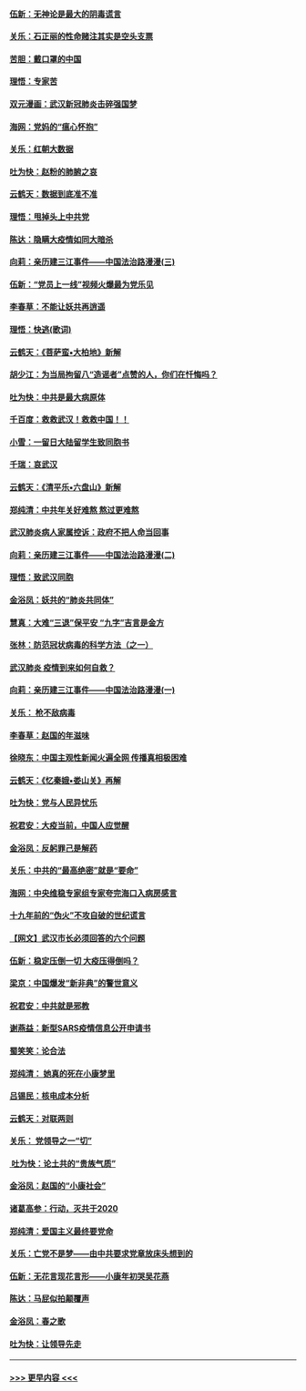 #### [伍新：无神论是最大的阴毒谎言](../pages/nsc993/n11846129.md?t=02061231) 
#### [关乐：石正丽的性命赌注其实是空头支票](../pages/nsc993/n11846109.md?t=02061231) 
#### [苦胆：戴口罩的中国](../pages/nsc993/n11845576.md?t=02061231) 
#### [理悟：专家苦](../pages/nsc993/n11845564.md?t=02061231) 
#### [双元漫画：武汉新冠肺炎击碎强国梦](../pages/nsc993/n11843320.md?t=02061231) 
#### [海网：党妈的“瘟心怀抱”](../pages/nsc993/n11840740.md?t=02061231) 
#### [关乐：红朝大数据](../pages/nsc993/n11840675.md?t=02061231) 
#### [吐为快：赵粉的肺腑之哀](../pages/nsc993/n11840618.md?t=02061231) 
#### [云鹤天：数据到底准不准](../pages/nsc993/n11840325.md?t=02061231) 
#### [理悟：甩掉头上中共党](../pages/nsc993/n11838826.md?t=02061231) 
#### [陈达：隐瞒大疫情如同大暗杀](../pages/nsc993/n11838771.md?t=02061231) 
#### [向莉：亲历建三江事件——中国法治路漫漫(三)](../pages/nsc993/n11831825.md?t=02061231) 
#### [伍新：“党员上一线”视频火爆最为党乐见](../pages/nsc993/n11838200.md?t=02061231) 
#### [李春草：不能让妖共再逍遥](../pages/nsc993/n11838102.md?t=02061231) 
#### [理悟：快逃(歌词)](../pages/nsc993/n11838083.md?t=02061231) 
#### [云鹤天：《菩萨蛮▪大柏地》新解](../pages/nsc993/n11838059.md?t=02061231) 
#### [胡少江：为当局拘留八“造谣者”点赞的人，你们在忏悔吗？](../pages/nsc993/n11836801.md?t=02061231) 
#### [吐为快：中共是最大病原体](../pages/nsc993/n11836748.md?t=02061231) 
#### [千百度：救救武汉！救救中国！！](../pages/nsc993/n11836145.md?t=02061231) 
#### [小雪：一留日大陆留学生致同胞书](../pages/nsc993/n11834624.md?t=02061231) 
#### [千瑞：哀武汉](../pages/nsc993/n11833647.md?t=02061231) 
#### [云鹤天：《清平乐▪六盘山》新解](../pages/nsc993/n11833611.md?t=02061231) 
#### [郑纯清：中共年关好难熬 熬过更难熬](../pages/nsc993/n11833489.md?t=02061231) 
#### [武汉肺炎病人家属控诉：政府不把人命当回事](../pages/nsc993/n11833205.md?t=02061231) 
#### [向莉：亲历建三江事件——中国法治路漫漫(二)](../pages/nsc993/n11829102.md?t=02061231) 
#### [理悟：致武汉同胞](../pages/nsc993/n11831522.md?t=02061231) 
#### [金浴凤：妖共的“肺炎共同体”](../pages/nsc993/n11829448.md?t=02061231) 
#### [慧真：大难“三退”保平安 “九字”吉言是金方](../pages/nsc993/n11829501.md?t=02061231) 
#### [张林：防范冠状病毒的科学方法（之一）](../pages/nsc993/n11828618.md?t=02061231) 
#### [武汉肺炎 疫情到来如何自救？](../pages/nsc993/n11827632.md?t=02061231) 
#### [向莉：亲历建三江事件——中国法治路漫漫(一)](../pages/nsc993/n11827190.md?t=02061231) 
#### [关乐： 枪不敌病毒](../pages/nsc993/n11826746.md?t=02061231) 
#### [李春草：赵国的年滋味](../pages/nsc993/n11826321.md?t=02061231) 
#### [徐晓东：中国主观性新闻火遍全网 传播真相极困难](../pages/nsc993/n11826508.md?t=02061231) 
#### [云鹤天：《忆秦娥▪娄山关》再解](../pages/nsc993/n11824682.md?t=02061231) 
#### [吐为快：党与人民异忧乐](../pages/nsc993/n11824660.md?t=02061231) 
#### [祝君安：大疫当前，中国人应觉醒](../pages/nsc993/n11821946.md?t=02061231) 
#### [金浴凤：反躬罪己是解药](../pages/nsc993/n11820280.md?t=02061231) 
#### [关乐：中共的“最高绝密”就是“要命”](../pages/nsc993/n11816946.md?t=02061231) 
#### [海网：中央维稳专家组专家夸完海口入病房感言](../pages/nsc993/n11815138.md?t=02061231) 
#### [十九年前的“伪火”不攻自破的世纪谎言](../pages/nsc993/n11813238.md?t=02061231) 
#### [【网文】武汉市长必须回答的六个问题](../pages/nsc993/n11813848.md?t=02061231) 
#### [伍新：稳定压倒一切 大疫压得倒吗？](../pages/nsc993/n11812634.md?t=02061231) 
#### [梁京：中国爆发“新非典”的警世意义](../pages/nsc993/n11812554.md?t=02061231) 
#### [祝君安：中共就是邪教](../pages/nsc993/n11812431.md?t=02061231) 
#### [谢燕益：新型SARS疫情信息公开申请书](../pages/nsc993/n11808840.md?t=02061231) 
#### [蜀笑笑：论合法](../pages/nsc993/n11808064.md?t=02061231) 
#### [郑纯清： 她真的死在小康梦里](../pages/nsc993/n11806623.md?t=02061231) 
#### [吕锡民：核电成本分析](../pages/nsc993/n11806284.md?t=02061231) 
#### [云鹤天：对联两则](../pages/nsc993/n11805957.md?t=02061231) 
#### [关乐： 党领导之一“切”](../pages/nsc993/n11804505.md?t=02061231) 
#### [ 吐为快：论土共的“贵族气质”](../pages/nsc993/n11804490.md?t=02061231) 
#### [金浴凤：赵国的“小康社会”](../pages/nsc993/n11804452.md?t=02061231) 
#### [诸葛高参：行动，灭共于2020](../pages/nsc993/n11804120.md?t=02061231) 
#### [郑纯清：爱国主义最终要党命](../pages/nsc993/n11802197.md?t=02061231) 
#### [关乐：亡党不是梦——由中共要求党章放床头想到的](../pages/nsc993/n11802156.md?t=02061231) 
#### [伍新：无花言现花言形——小康年初哭吴花燕](../pages/nsc993/n11800044.md?t=02061231) 
#### [陈达：马屁似拍颠覆声](../pages/nsc993/n11800010.md?t=02061231) 
#### [金浴凤：春之歌](../pages/nsc993/n11797687.md?t=02061231) 
#### [吐为快：让领导先走](../pages/nsc993/n11797512.md?t=02061231) 

----
#### [ >>> 更早内容 <<< ](../indexes/nsc993-earlier.md)
